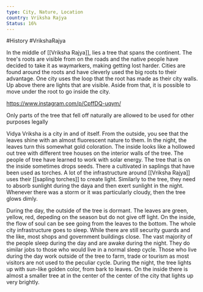 ```yaml
---
type: City, Nature, Location
country: Vriksha Rajya
Status: 16%
---
```


#History  #VrikshaRajya

In the middle of [[Vriksha Rajya]], lies a tree that spans the continent. The tree's roots are visible from on the roads and the native people have decided to take it as waymarkers, making getting lost harder. Cities are found around the roots and have cleverly used the big roots to their advantage. One city uses the loop that the root has made as their city walls. Up above there are lights that are visible. Aside from that, it is possible to move under the root to go inside the city.


https://www.instagram.com/p/CpffDQ-uqym/

Only parts of the tree that fell off naturally are allowed to be used for other purposes legally

Vidya Vriksha is a city in and of itself. From the outside, you see that the leaves shine with an almost fluorescent nature to them. In the night, the leaves turn this somewhat gold coloration. The inside looks like a hollowed out tree with different tree houses on the interior walls of the tree. The people of tree have learned to work with solar energy. The tree that is on the inside sometimes drops seeds. There a cultivated in saplings that have been used as torches. A lot of the infrastructure around [[Vriksha Rajya]] uses their [[sapling torches]] to create light. Similarly to the tree, they need to absorb sunlight during the daya and then exert sunlight in the night. Whenever there was a storm or it was particularly cloudy, then the tree glows dimly.



During the day, the outside of the tree is dormant. The leaves are green, yellow, red, depeding on the season but do not give off light. On the inside, the flow of soul can be see going from the leaves to the bottom. The whole city infrastructure goes to sleep. While there are still security guards and the like, most shops and government buildings close. The vast majority of the people sleep during the day and are awake during the night. They do similar jobs to those who would live in a normal sleep cycle.  Those who live during the day work outside of the tree to farm, trade or tourism as most visitors are not used to the peculiar cycle. 
During the night, the tree lights up with sun-like golden color, from bark to leaves. On the inside there is almost a smaller tree at in the center of the center of the city that lights up very brightly.